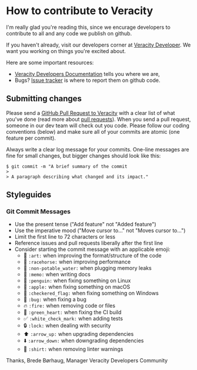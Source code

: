 # How to contribute to Veracity

I'm really glad you're reading this, since we encurage developers to contribute to all and any code we publish on github.

If you haven't already, visit our developers corner at [Veracity Developer](https:\\developer.veracity.com). We want you working on things you're excited about.

Here are some important resources:

  * [Veracity Developers Documentation](https://developer.veracity.com\docs) tells you where we are,
  * Bugs? [Issue tracker](https://github.com/veracity/veracity-machinelearning-automation/issues) is where to report them on github code.


## Submitting changes

Please send a [GitHub Pull Request to Veracity](https://github.com/veracity/veracity-quickstart-samples/pull/new/master) with a clear list of what you've done (read more about [pull requests](http://help.github.com/pull-requests/)). When you send a pull request, someone in our dev team will check out you code. Please follow our coding conventions (below) and make sure all of your commits are atomic (one feature per commit).

Always write a clear log message for your commits. One-line messages are fine for small changes, but bigger changes should look like this:

    $ git commit -m "A brief summary of the commit
    > 
    > A paragraph describing what changed and its impact."


	
## Styleguides

### Git Commit Messages

* Use the present tense ("Add feature" not "Added feature")
* Use the imperative mood ("Move cursor to..." not "Moves cursor to...")
* Limit the first line to 72 characters or less
* Reference issues and pull requests liberally after the first line
* Consider starting the commit message with an applicable emoji:
    * :art: `:art:` when improving the format/structure of the code
    * :racehorse: `:racehorse:` when improving performance
    * :non-potable_water: `:non-potable_water:` when plugging memory leaks
    * :memo: `:memo:` when writing docs
    * :penguin: `:penguin:` when fixing something on Linux
    * :apple: `:apple:` when fixing something on macOS
    * :checkered_flag: `:checkered_flag:` when fixing something on Windows
    * :bug: `:bug:` when fixing a bug
    * :fire: `:fire:` when removing code or files
    * :green_heart: `:green_heart:` when fixing the CI build
    * :white_check_mark: `:white_check_mark:` when adding tests
    * :lock: `:lock:` when dealing with security
    * :arrow_up: `:arrow_up:` when upgrading dependencies
    * :arrow_down: `:arrow_down:` when downgrading dependencies
    * :shirt: `:shirt:` when removing linter warnings

	
Thanks,
Brede Børhaug, Manager Veracity Developers Community
